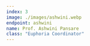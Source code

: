 ```yaml
---
index: 3
image: ./images/ashwini.webp
endpoint: ashwini
name: Prof. Ashwini Pansare
class: "Euphoria Coordinator"
---
```

